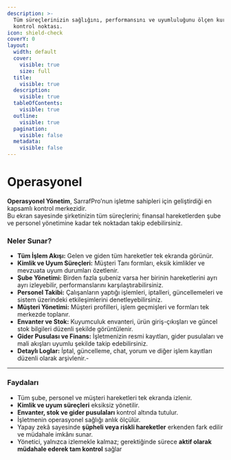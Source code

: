 ```yaml
---
description: >-
  Tüm süreçlerinizin sağlığını, performansını ve uyumluluğunu ölçen kurumsal
  kontrol noktası.
icon: shield-check
coverY: 0
layout:
  width: default
  cover:
    visible: true
    size: full
  title:
    visible: true
  description:
    visible: true
  tableOfContents:
    visible: true
  outline:
    visible: true
  pagination:
    visible: false
  metadata:
    visible: false
---
```


# Operasyonel

**Operasyonel Yönetim**, SarrafPro’nun işletme sahipleri için geliştirdiği en kapsamlı kontrol merkezidir.\
Bu ekran sayesinde şirketinizin tüm süreçlerini; finansal hareketlerden şube ve personel yönetimine kadar tek noktadan takip edebilirsiniz.

### Neler Sunar?

* **Tüm İşlem Akışı:** Gelen ve giden tüm hareketler tek ekranda görünür.
* **Kimlik ve Uyum Süreçleri:** Müşteri Tanı formları, eksik kimlikler ve mevzuata uyum durumları özetlenir.
* **Şube Yönetimi:** Birden fazla şubeniz varsa her birinin hareketlerini ayrı ayrı izleyebilir, performanslarını karşılaştırabilirsiniz.
* **Personel Takibi:** Çalışanların yaptığı işlemleri, iptalleri, güncellemeleri ve sistem üzerindeki etkileşimlerini denetleyebilirsiniz.
* **Müşteri Yönetimi:** Müşteri profilleri, işlem geçmişleri ve formları tek merkezde toplanır.
* **Envanter ve Stok:** Kuyumculuk envanteri, ürün giriş-çıkışları ve güncel stok bilgileri düzenli şekilde görüntülenir.
* **Gider Pusulası ve Finans:** İşletmenizin resmi kayıtları, gider pusulaları ve mali akışları uyumlu şekilde takip edebilirsiniz.
* **Detaylı Loglar:** İptal, güncelleme, chat, yorum ve diğer işlem kayıtları düzenli olarak arşivlenir.-

***

### Faydaları

* Tüm şube, personel ve müşteri hareketleri tek ekranda izlenir.
* **Kimlik ve uyum süreçleri** eksiksiz yönetilir.
* **Envanter, stok ve gider pusulaları** kontrol altında tutulur.
* İşletmenin operasyonel sağlığı anlık ölçülür.
* Yapay zekâ sayesinde **şüpheli veya riskli hareketler** erkenden fark edilir ve müdahale imkânı sunar.
* Yönetici, yalnızca izlemekle kalmaz; gerektiğinde sürece **aktif olarak müdahale ederek tam kontrol** sağlar

